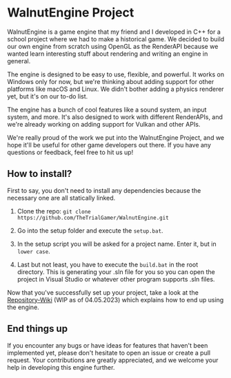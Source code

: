# WalnutEngine Project

WalnutEngine is a game engine that my friend and I developed in C++ for a school project where we had to make a historical game. We decided to build our own engine from scratch using OpenGL as the RenderAPI because we wanted learn interesting stuff about rendering and writing an engine in general.

The engine is designed to be easy to use, flexible, and powerful. It works on Windows only for now, but we're thinking about adding support for other platforms like macOS and Linux. We didn't bother adding a physics renderer yet, but it's on our to-do list.

The engine has a bunch of cool features like a sound system, an input system, and more. It's also designed to work with different RenderAPIs, and we're already working on adding support for Vulkan and other APIs.

We're really proud of the work we put into the WalnutEngine Project, and we hope it'll be useful for other game developers out there. If you have any questions or feedback, feel free to hit us up!

## How to install?

First to say, you don't need to install any dependencies because the necessary one are all statically linked.

1. Clone the repo: `git clone https://github.com/TheTrialGamer/WalnutEngine.git`

2. Go into the setup folder and execute the `setup.bat`.

3. In the setup script you will be asked for a project name. Enter it, but in `lower case`.

4. Last but not least, you have to execute the `build.bat` in the root directory. This is generating your .sln file for you so you can open the project in Visual Studio or whatever other program supports .sln files.

Now that you've successfully set up your project, take a look at the [Repository-Wiki](https://github.com/TheTrialGamer/WalnutEngine/wiki "WalnutEngine") (WIP as of 04.05.2023) which explains how to end up using the engine.

## End things up
If you encounter any bugs or have ideas for features that haven't been implemented yet, please don't hesitate to open an issue or create a pull request. Your contributions are greatly appreciated, and we welcome your help in developing this engine further.
